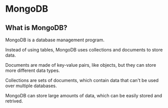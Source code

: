 # MongoDB


## What is MongoDB?

MongoDB is a database management program. 

Instead of using tables, MongoDB uses collections and documents to store data. 

Documents are made of key-value pairs, like objects, but they can store more different data types.

Collections are sets of documents, which contain data that can't be used over multiple databases.

MongoDB can store large amounts of data, which can be easily stored and retrived.
